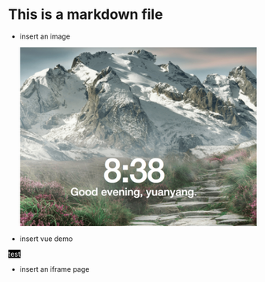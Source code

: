 # This is a markdown file

+ insert an image

  ![img](./inserted/inserted-img-demo.png)

+ insert vue demo

<inserted-vue class="test">test</inserted-vue>

<style lang="less" scoped>
.test {
  background: black;
  text-align: center;
  color: white;
}
</style>

<script>
import InsertedVue from './inserted/inserted-vue-demo.vue';

export default {
  components: {
    InsertedVue
  }
}
</script>

+ insert an iframe page

<iframe-doc src="./inserted/inserted-iframe-demo.vue"></iframe-doc>
